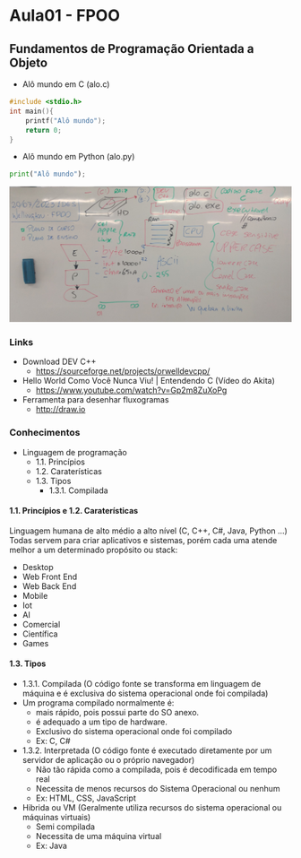 # Aula01 - FPOO
## Fundamentos de Programação Orientada a Objeto
- Alô mundo em C (alo.c)
```c
#include <stdio.h>
int main(){
	printf("Alô mundo");
	return 0;
}

```
- Alô mundo em Python (alo.py)
```python
print("Alô mundo");

```
![Lousa](./lousa.jpg)

### Links
- Download DEV C++
    - https://sourceforge.net/projects/orwelldevcpp/
- Hello World Como Você Nunca Viu! | Entendendo C (Vídeo do Akita)
    - https://www.youtube.com/watch?v=Gp2m8ZuXoPg
- Ferramenta para desenhar fluxogramas
    - http://draw.io

### Conhecimentos
- Linguagem de programação
    - 1.1. Princípios
    - 1.2. Caraterísticas
    - 1.3. Tipos
        - 1.3.1. Compilada

#### 1.1. Princípios e 1.2. Caraterísticas
Linguagem humana de alto médio a alto nível (C, C++, C#, Java, Python ...)
Todas servem para criar aplicativos e sistemas, porém cada uma atende melhor a um determinado propósito ou stack:
- Desktop
- Web Front End
- Web Back End
- Mobile
- Iot
- AI
- Comercial
- Científica
- Games
#### 1.3. Tipos
- 1.3.1. Compilada (O código fonte se transforma em linguagem de máquina e é exclusiva do sistema operacional onde foi compilada)
- Um programa compilado normalmente é:
    - mais rápido, pois possui parte do SO anexo.
    - é adequado a um tipo de hardware.
    - Exclusivo do sistema operacional onde foi compilado
    - Ex: C, C#
- 1.3.2. Interpretada (O código fonte é executado diretamente por um servidor de aplicação ou o próprio navegador)
    - Não tão rápida como a compilada, pois é decodificada em tempo real
    - Necessita de menos recursos do Sistema Operacional ou nenhum
    - Ex: HTML, CSS, JavaScript
- Hibrida ou VM (Geralmente utiliza recursos do sistema operacional ou máquinas virtuais)
    - Semi compilada
    - Necessita de uma máquina virtual
    - Ex: Java